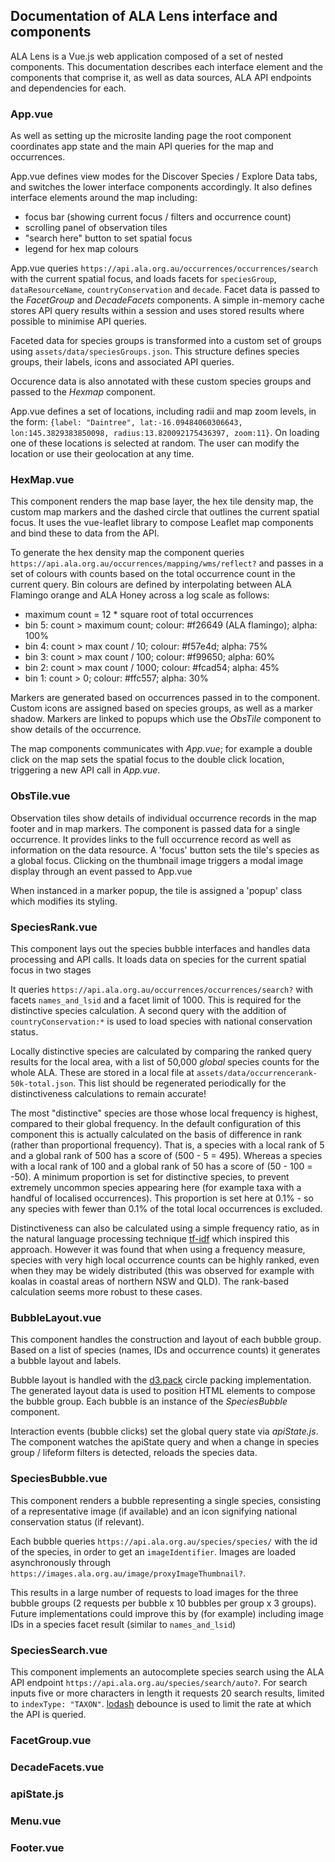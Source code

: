 ## Documentation of ALA Lens interface and components


ALA Lens is a Vue.js web application composed of a set of nested components. This documentation describes each interface element and the components that comprise it, as well as data sources, ALA API endpoints and dependencies for each.

### App.vue

As well as setting up the microsite landing page the root component coordinates app state and the main API queries for the map and occurrences.

App.vue defines view modes for the Discover Species / Explore Data tabs, and switches the lower interface components accordingly. It also defines interface elements around the map including: 
- focus bar (showing current focus / filters and occurrence count) 
- scrolling panel of observation tiles
- "search here" button to set spatial focus
- legend for hex map colours

App.vue queries `https://api.ala.org.au/occurrences/occurrences/search` with the current spatial focus, and loads facets for `speciesGroup`, `dataResourceName`, `countryConservation` and `decade`. Facet data is passed to the _FacetGroup_ and _DecadeFacets_ components. A simple in-memory cache stores API query results within a session and uses stored results where possible to minimise API queries. 

Faceted data for species groups is transformed into a custom set of groups using `assets/data/speciesGroups.json`. This structure defines species groups, their labels, icons and associated API queries. 

Occurence data is also annotated with these custom species groups and passed  to the _Hexmap_ component. 

App.vue defines a set of locations, including radii and map zoom levels, in the form: `{label: "Daintree", lat:-16.09484060306643, lon:145.3829383850098, radius:13.820092175436397, zoom:11}`. On loading one of these locations is selected at random. The user can modify the location or use their geolocation at any time.


### HexMap.vue

This component renders the map base layer, the hex tile density map, the custom map markers and the dashed circle that outlines the current spatial focus. It uses the vue-leaflet library to compose Leaflet map components and bind these to data from the API. 

To generate the hex density map the component queries `https://api.ala.org.au/occurrences/mapping/wms/reflect?` and passes in a set of colours with counts based on the total occurrence count in the current query. Bin colours are defined by interpolating between ALA Flamingo orange and ALA Honey across a log scale as follows:
- maximum count = 12 * square root of total occurrences
- bin 5: count > maximum count; colour: #f26649 (ALA flamingo); alpha: 100%
- bin 4: count > max count / 10; colour: #f57e4d; alpha: 75%
- bin 3: count > max count / 100; colour: #f99650; alpha: 60%
- bin 2: count > max count / 1000; colour: #fcad54; alpha: 45%
- bin 1: count > 0; colour: #ffc557; alpha: 30%

Markers are generated based on occurrences passed in to the component. Custom icons are assigned based on species groups, as well as a marker shadow. Markers are linked to popups which use the _ObsTile_ component to show details of the occurrence.

The map components communicates with _App.vue_; for example a double click on the map sets the spatial focus to the double click location, triggering a new API call in _App.vue_.


### ObsTile.vue

Observation tiles show details of individual occurrence records in the map footer and in map markers. The component is passed data for a single occurrence. It provides links to the full occurrence record as well as information on the data resource. A 'focus' button sets the tile's species as a global focus. Clicking on the thumbnail image triggers a modal image display through an event passed to App.vue

When instanced in a marker popup, the tile is assigned a 'popup' class which modifies its styling.


### SpeciesRank.vue

This component lays out the species bubble interfaces and handles data processing and API calls. It loads data on species for the current spatial focus in two stages

It queries `https://api.ala.org.au/occurrences/occurrences/search?` with facets `names_and_lsid` and a facet limit of 1000. This is required for the distinctive species calculation. A second query with the addition of `countryConservation:*` is used to load species with national conservation status.

Locally distinctive species are calculated by comparing the ranked query results for the local area, with a list of 50,000 *global* species counts for the whole ALA. These are stored in a local file at `assets/data/occurrencerank-50k-total.json`. This list should be regenerated periodically for the distinctiveness calculations to remain accurate! 

The most "distinctive" species are those whose local frequency is highest, compared to their global frequency. In the default configuration of this component this is actually calculated on the basis of difference in rank (rather than proportional frequency). That is, a species with a local rank of 5 and a global rank of 500 has a score of (500 - 5 = 495). Whereas a species with a local rank of 100 and a global rank of 50 has a score of (50 - 100 = -50). A minimum proportion is set for distinctive species, to prevent extremely uncommon species appearing here (for example taxa with a handful of localised occurrences). This proportion is set here at 0.1% - so any species with fewer than 0.1% of the total local occurrences is excluded.

Distinctiveness can also be calculated using a simple frequency ratio, as in the natural language processing technique [tf-idf](https://en.wikipedia.org/wiki/Tf%E2%80%93idf) which inspired this approach. However it was found that when using a frequency measure, species with very high local occurrence counts can be highly ranked, even when they may be widely distributed (this was observed for example with koalas in coastal areas of northern NSW and QLD). The rank-based calculation seems more robust to these cases.


### BubbleLayout.vue

This component handles the construction and layout of each bubble group. Based on a list of species (names, IDs and occurrence counts) it generates a bubble layout and labels.

Bubble layout is handled with the [d3.pack](https://d3js.org/d3-hierarchy/pack) circle packing implementation. The generated layout data is used to position HTML elements to compose the bubble group. Each bubble is an instance of the _SpeciesBubble_ component.

Interaction events (bubble clicks) set the global query state via _apiState.js_. The component watches the apiState query and when a change in species group / lifeform filters is detected, reloads the species data.



### SpeciesBubble.vue

This component renders a bubble representing a single species, consisting of a representative image (if available) and an icon signifying national conservation status (if relevant).

Each bubble queries `https://api.ala.org.au/species/species/` with the id of the species, in order to get an `imageIdentifier`. Images are loaded asynchronously through `https://images.ala.org.au/image/proxyImageThumbnail?`.

This results in a large number of requests to load images for the three bubble groups (2 requests per bubble x 10 bubbles per group x 3 groups). Future implementations could improve this by (for example) including image IDs in a species facet result (similar to `names_and_lsid`) 


### SpeciesSearch.vue

This component implements an autocomplete species search using the ALA API endpoint `https://api.ala.org.au/species/search/auto?`. For search inputs five or more characters in length it requests 20 search results, limited to `indexType: "TAXON"`. [lodash](https://lodash.com/) debounce is used to limit the rate at which the API is queried. 


### FacetGroup.vue





### DecadeFacets.vue


### apiState.js


### Menu.vue

### Footer.vue









